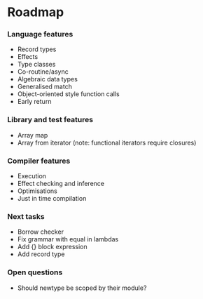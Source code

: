 # Roadmap

### Language features

- Record types
- Effects
- Type classes
- Co-routine/async
- Algebraic data types
- Generalised match
- Object-oriented style function calls
- Early return

### Library and test features

- Array map
- Array from iterator (note: functional iterators require closures)

### Compiler features

- Execution
- Effect checking and inference
- Optimisations
- Just in time compilation

### Next tasks

- Borrow checker
- Fix grammar with equal in lambdas
- Add {} block expression
- Add record type

### Open questions

- Should newtype be scoped by their module?